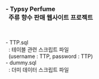 <h3>
- Typsy Perfume<br>
&nbsp;&nbsp;주류 향수 판매 웹사이트 프로젝트<br>
</h3>

<br>

<p>
- TTP.sql<br>
&nbsp;&nbsp;: 테이블 관련 스크립트 파일<br>
&nbsp;&nbsp;(username : TTP, password : TTP)<br>
- dummy.sql<br>
&nbsp;&nbsp;: 더미 데이터 스크립트 파일<br>
</p>
